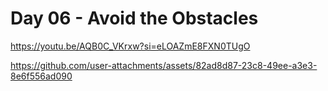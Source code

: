 <h1>Day 06 - Avoid the Obstacles</h1>

https://youtu.be/AQB0C_VKrxw?si=eLOAZmE8FXN0TUgO

https://github.com/user-attachments/assets/82ad8d87-23c8-49ee-a3e3-8e6f556ad090


